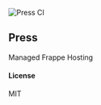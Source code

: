 ![Press CI](https://github.com/NagariaHussain/press/actions/workflows/press-server.yml/badge.svg)

## Press

Managed Frappe Hosting

#### License

MIT
